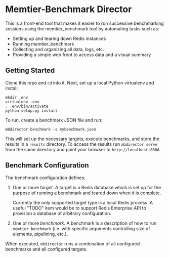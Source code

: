 Memtier-Benchmark Director
==========================

This is a front-end tool that makes it easier to run successive benchmarking
sessions using the memtier_benchmark tool by automating tasks such as:

* Setting up and tearing down Redis instances
* Running memtier_benchmark
* Collecting and organizing all data, logs, etc.
* Providing a simple web front to access data and a visual summary

Getting Started
---------------

Clone this repo and `cd` into it.  Next, set up a local Python virtualenv and
install:

```
mkdir .env
virtualenv .env
. .env/bin/activate
python setup.py install
```

To run, create a benchmark JSON file and run:

```
mbdirector benchmark -s mybenchmark.json
```

This will set up the necessary targets, execute benchmarks, and store the
results in a `results` directory.  To access the results run `mbdirector serve`
from the same directory and point your browser to `http://localhost:8080`.

Benchmark Configuration
-----------------------

The benchmark configuration defines:
1. One or more *target*.  A target is a Redis database which is set up for the
   purpose of running a benchmark and teared down when it is complete.

   Currently the only supported target type is a local Redis process.  A useful
   "TODO" item would be to support Redis Enterprise API to provision a database
   of arbitrary configuration.

2. One or more *benchmark*.  A benchmark is a description of how to run
   `memtier_benchmark` (i.e. with specific arguments controlling size of
   elements, pipelining, etc.).

When executed, `mbdirector` runs a combination of all configured benchmarks and
all configured targets.

